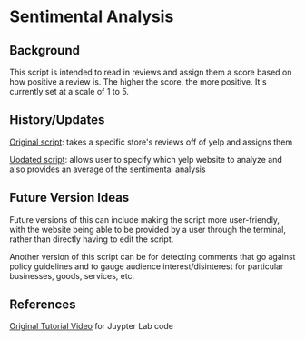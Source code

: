 # Sentimental Analysis

## Background
This script is intended to read in reviews and assign them a score based on
how positive a review is. The higher the score, the more positive. It's currently
set at a scale of 1 to 5.

## History/Updates
[Original script](https://github.com/nadiamoore315/sentiment_analysis/blob/main/sentimental_analysis.py): takes a specific store's reviews off of yelp and assigns them 

[Uodated script](https://github.com/nadiamoore315/sentiment_analysis/blob/main/sentimental_analysis_updated.py): allows user to specify which yelp website to analyze and also provides an average of the sentimental analysis

## Future Version Ideas
Future versions of this can include making the script more user-friendly,
with the website being able to be provided by a user through the terminal,
rather than directly having to edit the script.

Another version of this script can be for detecting comments that go
against policy guidelines and to gauge audience interest/disinterest
for particular businesses, goods, services, etc.

## References
[Original Tutorial Video](https://www.youtube.com/watch?v=szczpgOEdXs&t=1372s) for Juypter Lab code
